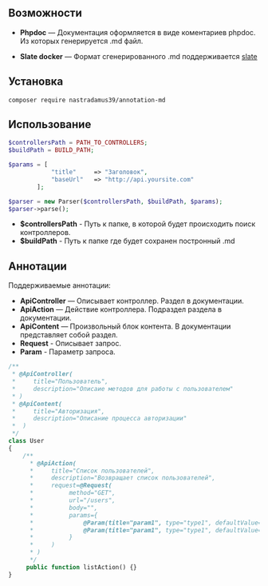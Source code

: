 Возможности
------------

* **Phpdoc** — Документация оформляется в виде коментариев phpdoc. Из которых генерируется .md файл.

* **Slate docker** — Формат сгенерированного .md поддерживается <a href="https://github.com/lord/slate">slate</a>

Установка
------------

`composer require nastradamus39/annotation-md`

Использование
-------------

```php
$controllersPath = PATH_TO_CONTROLLERS;
$buildPath = BUILD_PATH;

$params = [
            "title"     => "Заголовок",
            "baseUrl"   => "http://api.yoursite.com"
        ];

$parser = new Parser($controllersPath, $buildPath, $params);
$parser->parse();
```

* **$controllersPath** - Путь к папке, в которой будет происходить поиск контроллеров.
* **$buildPath** - Путь к папке где будет сохранен постронный .md

Аннотации
-------------
Поддерживаемые аннотации:

 - **ApiController** — Описывает контроллер. Раздел в документации.
 - **ApiAction** — Действие контроллера. Подраздел раздела в документации.
 - **ApiContent** — Произвольный блок контента. В документации представляет собой раздел.
 - **Request** - Описывает запрос.
 - **Param** - Параметр запроса.

```php
/**
 * @ApiController(
 *     title="Пользователь",
 *     description="Описаие методов для работы с пользователем"
 * )
 * @ApiContent(
 *     title="Авторизация",
 *     description="Описание процесса авторизации"
 *  )
 */
class User
{
    /**
      * @ApiAction(
      *     title="Список пользователей",
      *     description="Возвращает список пользователей",
      *     request=@Request(
      *          method="GET",
      *          url="/users",
      *          body="",
      *          params={
      *              @Param(title="param1", type="type1", defaultValue="val", description="descr"),
      *              @Param(title="param1", type="type1", defaultValue="val", description="descr")
      *          }
      *     )
      * )
      */
     public function listAction() {}
}
``` 